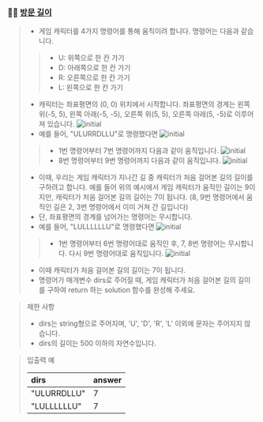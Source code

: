 ### 🧑‍💻 [방문 길이](https://programmers.co.kr/learn/courses/30/lessons/49994)

> - 게임 캐릭터를 4가지 명령어를 통해 움직이려 합니다. 명령어는 다음과 같습니다.
> > - U: 위쪽으로 한 칸 가기
> > - D: 아래쪽으로 한 칸 가기
> > - R: 오른쪽으로 한 칸 가기
> > - L: 왼쪽으로 한 칸 가기
> - 캐릭터는 좌표평면의 (0, 0) 위치에서 시작합니다. 좌표평면의 경계는 왼쪽 위(-5, 5), 왼쪽 아래(-5, -5), 오른쪽 위(5, 5), 오른쪽 아래(5, -5)로 이루어져 있습니다.
![initial](https://user-images.githubusercontent.com/70942197/124545623-5939fb00-de64-11eb-9b0d-94c0eb38ee80.png)
> - 예를 들어, "ULURRDLLU"로 명령했다면
![initial](https://user-images.githubusercontent.com/70942197/124545660-6951da80-de64-11eb-9c6b-de5d198fe2d5.png)
> > - 1번 명령어부터 7번 명령어까지 다음과 같이 움직입니다.
![initial](https://user-images.githubusercontent.com/70942197/124545693-78388d00-de64-11eb-8f1b-f7eb2bdedbd8.png)
> > - 8번 명령어부터 9번 명령어까지 다음과 같이 움직입니다.
![initial](https://user-images.githubusercontent.com/70942197/124545744-88506c80-de64-11eb-8385-2eee725253eb.png)
> - 이때, 우리는 게임 캐릭터가 지나간 길 중 캐릭터가 처음 걸어본 길의 길이를 구하려고 합니다. 예를 들어 위의 예시에서 게임 캐릭터가 움직인 길이는 9이지만, 캐릭터가 처음 걸어본 길의 길이는 7이 됩니다. (8, 9번 명령어에서 움직인 길은 2, 3번 명령어에서 이미 거쳐 간 길입니다)
> - 단, 좌표평면의 경계를 넘어가는 명령어는 무시합니다.
> - 예를 들어, "LULLLLLLU"로 명령했다면
![initial](https://user-images.githubusercontent.com/70942197/124545799-9d2d0000-de64-11eb-8d70-dada3af03763.png)
> > - 1번 명령어부터 6번 명령어대로 움직인 후, 7, 8번 명령어는 무시합니다. 다시 9번 명령어대로 움직입니다.
![initial](https://user-images.githubusercontent.com/70942197/124545837-ab7b1c00-de64-11eb-99d6-8759683daabc.png)
> - 이때 캐릭터가 처음 걸어본 길의 길이는 7이 됩니다.
> - 명령어가 매개변수 dirs로 주어질 때, 게임 캐릭터가 처음 걸어본 길의 길이를 구하여 return 하는 solution 함수를 완성해 주세요.

> 제한 사항
> 
> - dirs는 string형으로 주어지며, 'U', 'D', 'R', 'L' 이외에 문자는 주어지지 않습니다.
> - dirs의 길이는 500 이하의 자연수입니다.

> 입출력 예
> 
> |dirs|answer|
> |:---|:---|
> |"ULURRDLLU"|7|
> |"LULLLLLLU"|7|
